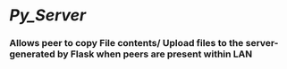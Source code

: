# ***Py_Server***

### Allows peer to copy File contents/ Upload files to the server-generated by Flask when peers are present within LAN
